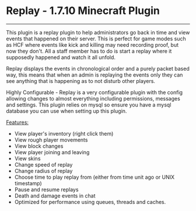 # Replay - 1.7.10 Minecraft Plugin
<hr>
This plugin is a replay plugin to help administrators go back in time and view events that happened on their server. This is perfect for game modes such as HCF where events like kick and killing may need recording proof, but now they don't. All a staff member has to do is start a replay where it supposedly happened and watch it all unfold.

Replay displays the events in chronological order and a purely packet based way, this means that when an admin is replaying the events only they can see anything that is happening as to not disturb other players.

Highly Configurable - Replay is a very configurable plugin with the config allowing changes to almost everything including permissions, messages and settings.
This plugin relies on mysql so ensure you have a mysql database you can use when setting up this plugin.

<u>Features:</u>
- View player's inventory (right click them)
- View rough player movements
- View block changes
- View player joining and leaving
- View skins
- Change speed of replay
- Change radius of replay
- Choose time to play replay from (either from time unit ago or UNIX timestamp)
- Pause and resume replays
- Death and damage events in chat
- Optimized for performance using queues, threads and caches.